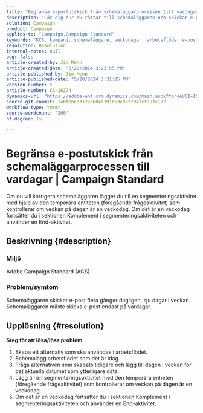 ```yaml
---
title: "Begränsa e-postutskick från schemaläggarprocessen till vardagar | Campaign Standard"
description: "Lär dig hur du rättar till schemaläggaren och skickar e-post flera gånger dagligen, sju dagar i veckan."
solution: Campaign
product: Campaign
applies-to: "Campaign,Campaign Standard"
keywords: "KCS, kampanj, schemaläggare, veckodagar, arbetsflöde, e-post, ACS, Adobe Campaign Standard, felsökning"
resolution: Resolution
internal-notes: null
bug: false
article-created-by: Jim Menn
article-created-date: "5/20/2024 3:23:55 PM"
article-published-by: Jim Menn
article-published-date: "5/20/2024 3:31:25 PM"
version-number: 5
article-number: KA-16374
dynamics-url: "https://adobe-ent.crm.dynamics.com/main.aspx?forceUCI=1&pagetype=entityrecord&etn=knowledgearticle&id=508fa9f5-bc16-ef11-9f8a-6045bd006268"
source-git-commit: 1abfe8c33122c684d391653e853794fcf39fe172
workflow-type: tm+mt
source-wordcount: '200'
ht-degree: 1%

---
```


# Begränsa e-postutskick från schemaläggarprocessen till vardagar | Campaign Standard


Om du vill korrigera schemaläggaren lägger du till en segmenteringsaktivitet med hjälp av den temporära entiteten (föregående frågeaktivitet) som kontrollerar om veckan på dagen är en veckodag. Om det är en veckodag fortsätter du i sektionen Komplement i segmenteringsaktiviteten och använder en End-aktivitet.

## Beskrivning {#description}


### <b>Miljö</b>

Adobe Campaign Standard (ACS)



### <b>Problem/symtom</b>

Schemaläggaren skickar e-post flera gånger dagligen, sju dagar i veckan. Schemaläggaren måste skicka e-post endast på vardagar.


## Upplösning {#resolution}

<b>Steg för att lösa/lösa problem</b>
1. Skapa ett alternativ som ska användas i arbetsflödet.
2. Schemalägg arbetsflödet som det är idag.
3. Fråga alternativen som skapats tidigare och lägg till dagen i veckan för det aktuella datumet som ytterligare data.
4. Lägg till en segmenteringsaktivitet med den temporära enheten (föregående frågeaktivitet) som kontrollerar om veckan på dagen är en veckodag.
5. Om det är en veckodag fortsätter du i sektionen Komplement i segmenteringsaktiviteten och använder en End-aktivitet.





